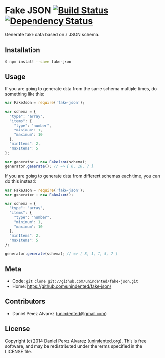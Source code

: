 # Fake JSON [![Build Status](https://secure.travis-ci.org/unindented/fake-json.png)](http://travis-ci.org/unindented/fake-json) [![Dependency Status](https://gemnasium.com/unindented/fake-json.png)](https://gemnasium.com/unindented/fake-json)

Generate fake data based on a JSON schema.


## Installation

```sh
$ npm install --save fake-json
```


## Usage

If you are going to generate data from the same schema multiple times, do something like this:

```js
var FakeJson = require('fake-json');

var schema = {
  "type": "array",
  "items": {
    "type": "number",
    "minimum": 1,
    "maximum": 10
  },
  "minItems": 2,
  "maxItems": 5
};

var generator = new FakeJson(schema);
generator.generate(); // => [ 6, 10, 7 ]
```

If you are going to generate data from different schemas each time, you can do this instead:

```js
var FakeJson = require('fake-json');
var generator = new FakeJson();

var schema = {
  "type": "array",
  "items": {
    "type": "number",
    "minimum": 1,
    "maximum": 10
  },
  "minItems": 2,
  "maxItems": 5
};

generator.generate(schema); // => [ 8, 1, 7, 5, 7 ]
```


## Meta

* Code: `git clone git://github.com/unindented/fake-json.git`
* Home: <https://github.com/unindented/fake-json/>


## Contributors

* Daniel Perez Alvarez ([unindented@gmail.com](mailto:unindented@gmail.com))


## License

Copyright (c) 2014 Daniel Perez Alvarez ([unindented.org](https://unindented.org/)). This is free software, and may be redistributed under the terms specified in the LICENSE file.
